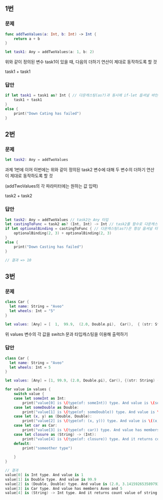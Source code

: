 ## 1번

### 문제 

```swift
func addTwoValues(a: Int, b: Int) -> Int {
    return a + b
}

let task1: Any = addTwoValues(a: 1, b: 2)
```

위와 같이 정의된 변수 task1이 있을 때, 다음의 더하기 연산이 제대로 동작하도록 할 것

task1 + task1

### 답안

```swift
if let task1 = task1 as? Int { // 다운캐스팅(as?)과 동시에 if-let 옵셔널 바인딩
    task1 + task1
}
else {
    print("Down Cating has failed")
}
```



## 2번

### 문제

```swift
let task2: Any = addTwoValues
```

과제 1번에 이어 이번에는 위와 같이 정의된 task2 변수에 대해 두 변수의 더하기 연산이 제대로 동작하도록 할 것

(addTwoValues의 각 파라미터에는 원하는 값 입력)

task2 + task2

### 답안

```swift
let task2: Any = addTwoValues // task2는 Any 타입
let castingToFunc = task2 as? (Int, Int) -> Int // task2를 함수로 다운캐스팅(as?)
if let optionalBinding = castingToFunc { // 다운캐스팅(as?)은 항상 옵셔널 타입 리턴이므로 옵셔널바인딩 수행
    optionalBinding(2, 3) + optionalBinding(2, 3)
}
else {
    print("Down Casting has failed")
}

// 결과 => 10
```



## 3번

### 문제

```swift
class Car {
  let name: String = "Aveo"
  let wheels: Int = "5"
}

let values: [Any] = [  1,  99.9,  (2.0, Double.pi),  Car(),  { (str: String) -> Int in str.count } ]
```

위 values 변수의 각 값을 switch 문과 타입캐스팅을 이용해 출력하기



### 답안

```swift
class Car {
  let name: String = "Aveo"
  let wheels: Int = 5
}

let values: [Any] = [1, 99.9, (2.0, Double.pi), Car(), {(str: String) -> Int in str.count}]

for value in values {
    switch value {
    case let someInt as Int:
        print("value[0] is \(type(of: someInt)) type. And value is \(someInt)")
    case let someDouble as Double:
        print("value[1] is \(type(of: someDouble)) type. And value is \(someDouble)")
    case let (x, y) as (Double, Double):
        print("value[2] is \(type(of: (x, y))) type. And value is \((x, y))")
    case let car as Car:
        print("value[3] is \(type(of: car)) type. And value has members \(car.name) and \(car.wheel)")
    case let closure as (String) -> (Int):
        print("value[4] is \(type(of: closure)) type. And it returns count value of string. So 'fastcamp' is \(closure("fastcamp")) char.")
    default:
        print("someother type")
        
    }
}

// 결과
value[0] is Int type. And value is 1
value[1] is Double type. And value is 99.9
value[2] is (Double, Double) type. And value is (2.0, 3.141592653589793)
value[3] is Car type. And value has members Aveo and 5
value[4] is (String) -> Int type. And it returns count value of string. So 'fastcamp' is 8 char.
```

